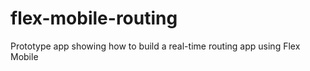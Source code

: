 flex-mobile-routing
===================

Prototype app showing how to build a real-time routing app using Flex Mobile